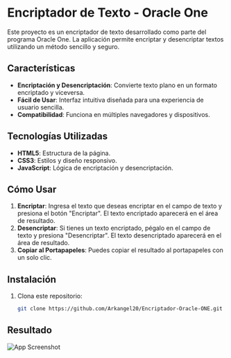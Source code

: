 # Encriptador de Texto - Oracle One

Este proyecto es un encriptador de texto desarrollado como parte del programa Oracle One. La aplicación permite encriptar y desencriptar textos utilizando un método sencillo y seguro.

## Características

- **Encriptación y Desencriptación**: Convierte texto plano en un formato encriptado y viceversa.
- **Fácil de Usar**: Interfaz intuitiva diseñada para una experiencia de usuario sencilla.
- **Compatibilidad**: Funciona en múltiples navegadores y dispositivos.

## Tecnologías Utilizadas

- **HTML5**: Estructura de la página.
- **CSS3**: Estilos y diseño responsivo.
- **JavaScript**: Lógica de encriptación y desencriptación.

## Cómo Usar

1. **Encriptar**: Ingresa el texto que deseas encriptar en el campo de texto y presiona el botón "Encriptar". El texto encriptado aparecerá en el área de resultado.
2. **Desencriptar**: Si tienes un texto encriptado, pégalo en el campo de texto y presiona "Desencriptar". El texto desencriptado aparecerá en el área de resultado.
3. **Copiar al Portapapeles**: Puedes copiar el resultado al portapapeles con un solo clic.

## Instalación

1. Clona este repositorio:
   ```bash
   git clone https://github.com/Arkangel20/Encriptador-Oracle-ONE.git

## Resultado
![App Screenshot](/assets/resultado.png)
